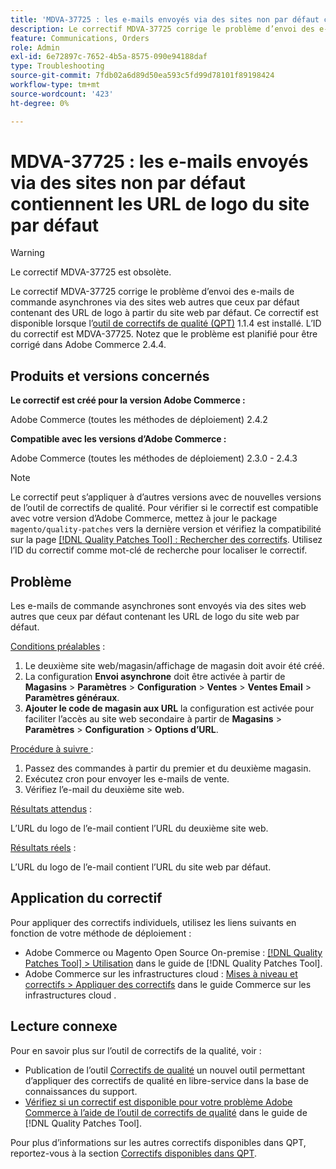 ```yaml
---
title: 'MDVA-37725 : les e-mails envoyés via des sites non par défaut contiennent les URL de logo du site par défaut'
description: Le correctif MDVA-37725 corrige le problème d’envoi des e-mails de commande asynchrones via des sites web autres que ceux par défaut contenant des URL de logo à partir du site web par défaut.
feature: Communications, Orders
role: Admin
exl-id: 6e72897c-7652-4b5a-8575-090e94188daf
type: Troubleshooting
source-git-commit: 7fdb02a6d89d50ea593c5fd99d78101f89198424
workflow-type: tm+mt
source-wordcount: '423'
ht-degree: 0%

---
```


# MDVA-37725 : les e-mails envoyés via des sites non par défaut contiennent les URL de logo du site par défaut

>[!WARNING]
>
> Le correctif MDVA-37725 est obsolète.

Le correctif MDVA-37725 corrige le problème d’envoi des e-mails de commande asynchrones via des sites web autres que ceux par défaut contenant des URL de logo à partir du site web par défaut. Ce correctif est disponible lorsque l’[outil de correctifs de qualité (QPT)](https://experienceleague.adobe.com/fr/docs/commerce-operations/tools/quality-patches-tool/quality-patches-tool-to-self-serve-quality-patches) 1.1.4 est installé. L’ID du correctif est MDVA-37725. Notez que le problème est planifié pour être corrigé dans Adobe Commerce 2.4.4.

## Produits et versions concernés

**Le correctif est créé pour la version Adobe Commerce :**

Adobe Commerce (toutes les méthodes de déploiement) 2.4.2

**Compatible avec les versions d’Adobe Commerce :**

Adobe Commerce (toutes les méthodes de déploiement) 2.3.0 - 2.4.3

>[!NOTE]
>
>Le correctif peut s’appliquer à d’autres versions avec de nouvelles versions de l’outil de correctifs de qualité. Pour vérifier si le correctif est compatible avec votre version d’Adobe Commerce, mettez à jour le package `magento/quality-patches` vers la dernière version et vérifiez la compatibilité sur la page [[!DNL Quality Patches Tool] : Rechercher des correctifs](https://experienceleague.adobe.com/fr/docs/commerce-operations/tools/quality-patches-tool/quality-patches-tool-to-self-serve-quality-patches). Utilisez l’ID du correctif comme mot-clé de recherche pour localiser le correctif.

## Problème

Les e-mails de commande asynchrones sont envoyés via des sites web autres que ceux par défaut contenant les URL de logo du site web par défaut.

<u>Conditions préalables</u> :

1. Le deuxième site web/magasin/affichage de magasin doit avoir été créé.
1. La configuration **Envoi asynchrone** doit être activée à partir de **Magasins** > **Paramètres** > **Configuration** > **Ventes** > **Ventes Email** > **Paramètres généraux**.
1. **Ajouter le code de magasin aux URL** la configuration est activée pour faciliter l’accès au site web secondaire à partir de **Magasins** > **Paramètres** > **Configuration** > **Options d’URL**.

<u>Procédure à suivre </u> :

1. Passez des commandes à partir du premier et du deuxième magasin.
1. Exécutez cron pour envoyer les e-mails de vente.
1. Vérifiez l’e-mail du deuxième site web.

<u>Résultats attendus</u> :

L’URL du logo de l’e-mail contient l’URL du deuxième site web.

<u>Résultats réels</u> :

L’URL du logo de l’e-mail contient l’URL du site web par défaut.

## Application du correctif

Pour appliquer des correctifs individuels, utilisez les liens suivants en fonction de votre méthode de déploiement :

* Adobe Commerce ou Magento Open Source On-premise : [[!DNL Quality Patches Tool] > Utilisation](/help/tools/quality-patches-tool/usage.md) dans le guide de [!DNL Quality Patches Tool].
* Adobe Commerce sur les infrastructures cloud : [Mises à niveau et correctifs > Appliquer des correctifs](https://experienceleague.adobe.com/docs/commerce-cloud-service/user-guide/develop/upgrade/apply-patches.html?lang=fr) dans le guide Commerce sur les infrastructures cloud .

## Lecture connexe

Pour en savoir plus sur l’outil de correctifs de la qualité, voir :

* Publication de l’outil [Correctifs de qualité](https://experienceleague.adobe.com/fr/docs/commerce-operations/tools/quality-patches-tool/quality-patches-tool-to-self-serve-quality-patches) un nouvel outil permettant d’appliquer des correctifs de qualité en libre-service dans la base de connaissances du support.
* [Vérifiez si un correctif est disponible pour votre problème Adobe Commerce à l’aide de l’outil de correctifs de qualité](/help/tools/quality-patches-tool/patches-available-in-qpt/check-patch-for-magento-issue-with-magento-quality-patches.md) dans le guide de [!DNL Quality Patches Tool].

Pour plus d’informations sur les autres correctifs disponibles dans QPT, reportez-vous à la section [Correctifs disponibles dans QPT](https://experienceleague.adobe.com/tools/commerce-quality-patches/index.html?lang=fr).
